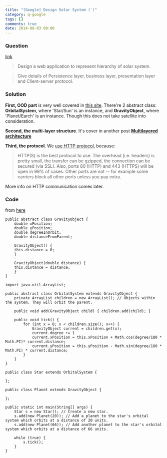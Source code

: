 ```yaml
---
title: "[Google] Design Solar System (`)"
category: q-google
tags: []
comments: true
date: 2014-08-03 00:00
---
```



### Question

[link](http://www.careercup.com/question?id=14761735)

> Design a web application to represent hierarchy of solar system.

> Give details of Persistence layer, business layer, presentation layer and Client-server protocol.

### Solution

**First, OOD part** is very well covered in [this site](http://www.ehow.com/how_5579338_build-own-solar-system-java.html). There're 2 abstract class: **OrbitalSystem**, where 'Star/Sun' is an instance, and **GravityObject**, where 'Planet/Earch' is an instance. Though this does not take satellite into consideration.

**Second, the multi-layer structure**. It's cover in another post **[Multilayered architecture](/design/2014-08-03-Multilayered-architecture)**

**Third, the protocol**. We [use HTTP protocol](http://stackoverflow.com/a/4279218), because:

> HTTP(S) is the best protocol to use. The overhead (i.e. headers) is pretty small, the transfer can be gzipped, the connection can be secured (via SSL). Also, ports 80 (HTTP) and 443 (HTTPS) will be open in 99% of cases. Other ports are not -- for example some carriers block all other ports unless you pay extra.

More info on HTTP communication comes later.

### Code

from [here](http://www.ehow.com/how_5579338_build-own-solar-system-java.html)

    public abstract class GravityObject {
        double xPosition;
        double yPosition;
        double degreeInOrbit;
        double distanceFromParent;

        GravityObject() {
        this.distance = 0;
        }

        GravityObject(double distance) {
        this.distance = distance;
        }
    }

    import java.util.ArrayList;

    public abstract class OrbitalSystem extends GravityObject {
        private ArrayList children = new ArrayList(); // Objects within the system. They will orbit the parent.

        public void add(GravityObject child) { children.add(child); }

        public void tick() {
            for (int x = 0; x < children.size(); x++) {
                GravityObject current = children.get(x);
                current.degree += 1
                current.xPosition = this.xPosition + Math.cos(degree/180 * Math.PI)* current.distance;
                current.yPosition = this.yPosition - Math.sin(degree/180 * Math.PI) * current.distance;
            }
        }
    }

    public class Star extends OrbitalSystem {

    };

    public class Planet extends GravityObject {

    };

    public static int main(String[] args) {
        Star s = new Star(); // Create a new star.
        s.add(new Planet(20)); // Add a planet to the star's orbital system which orbits at a distance of 20 units.
        s.add(new Planet(66)); // Add another planet to the star's orbital system which orbits at a distance of 66 units.

        while (true) {
            s.tick();
        }
    }
